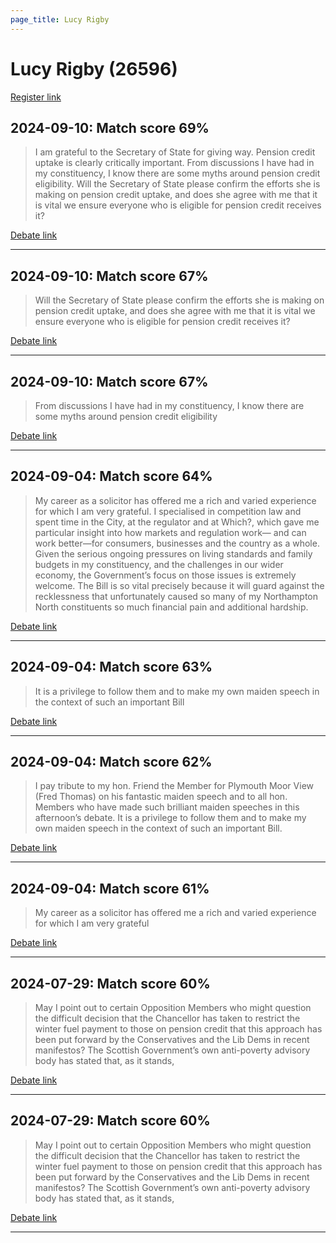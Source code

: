 ```yaml
---
page_title: Lucy Rigby
---
```


# Lucy Rigby  (26596)

[Register link](https://www.theyworkforyou.com/mp/26596/register)



## 2024-09-10: Match score 69%

>I am grateful to the Secretary of State for giving way. Pension credit uptake is clearly critically important. From discussions I have had in my constituency, I know there are some myths around pension credit eligibility. Will the Secretary of State please confirm the efforts she is making on pension credit uptake, and does she agree with me that it is vital we ensure everyone who is eligible for pension credit receives it?

[Debate link](https://www.theyworkforyou.com/debates/?id=2024-09-10a.733.0) 

---



## 2024-09-10: Match score 67%

>Will the Secretary of State please confirm the efforts she is making on pension credit uptake, and does she agree with me that it is vital we ensure everyone who is eligible for pension credit receives it?

[Debate link](https://www.theyworkforyou.com/debates/?id=2024-09-10a.733.0) 

---



## 2024-09-10: Match score 67%

>From discussions I have had in my constituency, I know there are some myths around pension credit eligibility

[Debate link](https://www.theyworkforyou.com/debates/?id=2024-09-10a.733.0) 

---



## 2024-09-04: Match score 64%

>My career as a solicitor has offered me a rich and varied experience for which I am very grateful. I specialised in competition law and spent time in the City, at the regulator and at Which?, which gave me particular insight into how markets and regulation work— and can work better—for consumers, businesses and the country as a whole. Given the serious ongoing pressures on living standards and family budgets in my constituency, and the challenges in our wider economy, the Government’s focus on those issues is extremely welcome. The Bill is so vital precisely because it will guard against the recklessness that unfortunately caused so many of my Northampton North constituents so much financial pain and additional hardship.

[Debate link](https://www.theyworkforyou.com/debates/?id=2024-09-04b.373.1) 

---



## 2024-09-04: Match score 63%

>It is a privilege to follow them and to make my own maiden speech in the context of such an important Bill

[Debate link](https://www.theyworkforyou.com/debates/?id=2024-09-04b.373.1) 

---



## 2024-09-04: Match score 62%

>I pay tribute to my hon. Friend the Member for Plymouth Moor View (Fred Thomas) on his fantastic maiden speech and to all hon. Members who have made such brilliant maiden speeches in this afternoon’s debate. It is a privilege to follow them and to make my own maiden speech in the context of such an important Bill.

[Debate link](https://www.theyworkforyou.com/debates/?id=2024-09-04b.373.1) 

---



## 2024-09-04: Match score 61%

>My career as a solicitor has offered me a rich and varied experience for which I am very grateful

[Debate link](https://www.theyworkforyou.com/debates/?id=2024-09-04b.373.1) 

---



## 2024-07-29: Match score 60%

>May I point out to certain Opposition Members who might question the difficult decision that the Chancellor has taken to restrict the winter fuel payment to those on pension credit that this approach has been put forward by the Conservatives and the Lib Dems in recent manifestos? The Scottish Government’s own anti-poverty advisory body has stated that, as it stands,

[Debate link](https://www.theyworkforyou.com/debates/?id=2024-07-29c.1061.5) 

---



## 2024-07-29: Match score 60%

>May I point out to certain Opposition Members who might question the difficult decision that the Chancellor has taken to restrict the winter fuel payment to those on pension credit that this approach has been put forward by the Conservatives and the Lib Dems in recent manifestos? The Scottish Government’s own anti-poverty advisory body has stated that, as it stands,

[Debate link](https://www.theyworkforyou.com/debates/?id=2024-07-29c.1061.5) 

---

